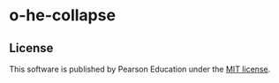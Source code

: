 # o-he-collapse

## License

This software is published by Pearson Education under the [MIT license](http://opensource.org/licenses/MIT).
